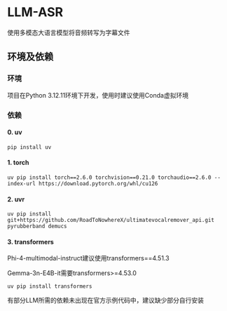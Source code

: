 # LLM-ASR
使用多模态大语言模型将音频转写为字幕文件

## 环境及依赖
### 环境
项目在Python 3.12.11环境下开发，使用时建议使用Conda虚拟环境
### 依赖
#### 0. uv
```
pip install uv
```
#### 1. torch
```
uv pip install torch==2.6.0 torchvision==0.21.0 torchaudio==2.6.0 --index-url https://download.pytorch.org/whl/cu126
```
#### 2. uvr
```
uv pip install git+https://github.com/RoadToNowhereX/ultimatevocalremover_api.git pyrubberband demucs
```
#### 3. transformers

Phi-4-multimodal-instruct建议使用transformers==4.51.3

Gemma-3n-E4B-it需要transformers>=4.53.0
```
uv pip install transformers
```
有部分LLM所需的依赖未出现在官方示例代码中，建议缺少部分自行安装
